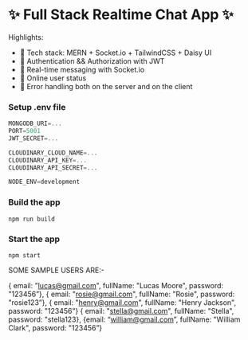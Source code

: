 # ✨ Full Stack Realtime Chat App ✨

Highlights:

- 🌟 Tech stack: MERN + Socket.io + TailwindCSS + Daisy UI
- 🎃 Authentication && Authorization with JWT
- 👾 Real-time messaging with Socket.io
- 🚀 Online user status
- 🐞 Error handling both on the server and on the client



### Setup .env file

```js
MONGODB_URI=...
PORT=5001
JWT_SECRET=...

CLOUDINARY_CLOUD_NAME=...
CLOUDINARY_API_KEY=...
CLOUDINARY_API_SECRET=...

NODE_ENV=development
```

### Build the app

```shell
npm run build
```

### Start the app

```shell
npm start
```

SOME SAMPLE USERS ARE:-

  { email: "lucas@gmail.com",
 fullName: "Lucas Moore", 
password: "123456”},
  { email: "rosie@gmail.com",
 fullName: "Rosie", 
password: "rosie123”},
  { email: "henry@gmail.com", 
fullName: "Henry Jackson",
 password: "123456”}
  { email: "stella@gmail.com",
 fullName: "Stella", 
password: "stella123},
{email: “william@gmail.com”,
 fullName: "William Clark",
password: "123456”}




